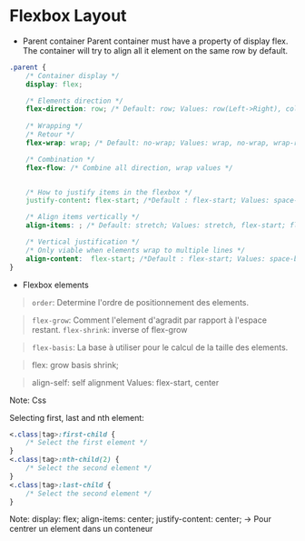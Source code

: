# Flexbox Layout

- Parent container
    Parent container must have a property of display flex. The container will try to align all it element on the same row by default.

```css
.parent {
    /* Container display */
    display: flex;

    /* Elements direction */
    flex-direction: row; /* Default: row; Values: row(Left->Right), colum(Top->Down), row-reverse(Right->Left), column-reverse(Bottom->Up)  */
    
    /* Wrapping */
    /* Retour */
    flex-wrap: wrap; /* Default: no-wrap; Values: wrap, no-wrap, wrap-reverse */

    /* Combination */
    flex-flow: /* Combine all direction, wrap values */


    /* How to justify items in the flexbox */
    justify-content: flex-start; /*Default : flex-start; Values: space-between, space-arround, flex-start, flex-end; center */

    /* Align items vertically */
    align-items: ; /* Default: stretch; Values: stretch, flex-start; flex-end; center*/

    /* Vertical justification */
    /* Only viable when elements wrap to multiple lines */
    align-content:  flex-start; /*Default : flex-start; Values: space-between, space-arround, flex-start, flex-end; center */
}
```

- Flexbox elements

> `order`: Determine l'ordre de positionnement des elements.

> `flex-grow`: Comment l'element d'agradit par rapport à l'espace restant.
> `flex-shrink`: inverse of flex-grow

> `flex-basis`: La base à utiliser pour le calcul de la taille des elements.

> flex: grow basis shrink;

> align-self: self alignment Values: flex-start, center

Note: Css

Selecting first, last and nth element:

```css
<.class|tag>:first-child {
    /* Select the first element */
}
<.class|tag>:nth-child(2) {
    /* Select the second element */
}
<.class|tag>:last-child {
    /* Select the second element */
}
```

Note: display: flex; align-items: center; justify-content: center; -> Pour centrer un element dans un conteneur
